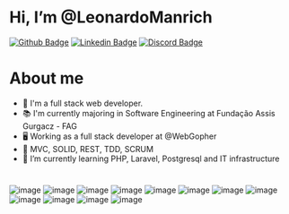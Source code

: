 # Hi, I’m @LeonardoManrich

[![Github Badge](https://img.shields.io/badge/-Github-000?style=flat-square&logo=Github&logoColor=white&link=https://github.com/fagnerpsantos)](https://github.com/LeonardoManrich)
[![Linkedin Badge](https://img.shields.io/badge/-LinkedIn-blue?style=flat-square&logo=Linkedin&logoColor=white&link=https://www.linkedin.com/in/leonardo-manrich-122233202/)](https://www.linkedin.com/in/leonardo-manrich/)
[![Discord Badge](https://dcbadge.vercel.app/api/shield/398302752092061696?style=flat-square)]()
<!--[![Youtube Badge](https://img.shields.io/badge/-YouTube-ff0000?style=flat-square&labelColor=ff0000&logo=youtube&logoColor=white&link=https://www.youtube.com/user/TreinaWeb)](https://www.youtube.com/user/TreinaWeb)-->

  
# About me
- :dart: I'm a full stack web developer.
- :books: I'm currently majoring in Software Engineering at Fundação Assis Gurgacz - FAG
- :desktop_computer: Working as a full stack developer at @WebGopher
- :eyes: MVC, SOLID, REST, TDD, SCRUM
- :open_book: I’m currently learning PHP, Laravel, Postgresql and IT infrastructure

#
![image](https://img.shields.io/badge/PHP-777BB4?style=flat-square&?compact=true&logo=php&logoColor=white)
![image](https://img.shields.io/badge/MySQL-005C84?style=flat-square&?compact=true&logo=mysql&logoColor=white)
![image](https://img.shields.io/badge/PostgreSQL-316192?style=flat-square&?compact=true&logo=postgresql&logoColor=white)
![image](https://img.shields.io/badge/redis-%23DD0031.svg?&style=flat-square&?compact=true&logo=redis&logoColor=white)
![image](https://img.shields.io/badge/Laravel-FF2D20?style=flat-square&?compact=true&logo=laravel&logoColor=white)
![image](https://img.shields.io/badge/Codeigniter-EF4223?style=flat-square&?compact=true&logo=codeigniter&logoColor=white)
![image](https://img.shields.io/badge/Markdown-000000?style=flat-square&?compact=true&logo=markdown&logoColor=white)
![image](https://img.shields.io/badge/HTML5-E34F26?style=flat-square&?compact=true&logo=html5&logoColor=white)
![image](https://img.shields.io/badge/CSS3-1572B6?style=flat-square&?compact=true&logo=css3&logoColor=white)
![image](https://img.shields.io/badge/Bootstrap-563D7C?style=flat-square&?compact=true&logo=bootstrap&logoColor=white)
![image](https://img.shields.io/badge/JavaScript-323330?style=flat-square&?compact=true&logo=javascript&logoColor=F7DF1E)
![image](https://img.shields.io/badge/Heroku-430098?style=flat-square&?compact=true&logo=heroku&logoColor=white)

<!-- ![image](https://img.shields.io/badge/Vue.js-35495E?style=flat-square&?compact=true&logo=vuedotjs&logoColor=4FC08D) -->
<!-- ![Snake animation](https://github.com/LeonardoManrich/LeonardoManrich/blob/output/github-contribution-grid-snake.svg) -->

